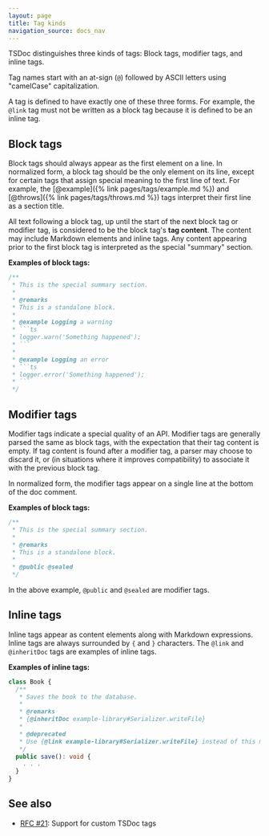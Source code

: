 ```yaml
---
layout: page
title: Tag kinds
navigation_source: docs_nav
---
```


TSDoc distinguishes three kinds of tags:  Block tags, modifier tags, and inline tags.

Tag names start with an at-sign (`@`) followed by ASCII letters using "camelCase" capitalization.

A tag is defined to have exactly one of these three forms.  For example, the `@link` tag must
not be written as a block tag because it is defined to be an inline tag.


## Block tags

Block tags should always appear as the first element on a line.  In normalized form, a block tag
should be the only element on its line, except for certain tags that assign special meaning to
the first line of text.  For example, the [@example]({% link pages/tags/example.md %}) and
[@throws]({% link pages/tags/throws.md %}) tags interpret their first line as a section title.

All text following a block tag, up until the start of the next block tag or modifier tag, is
considered to be the block tag's **tag content**.  The content may include Markdown elements and
inline tags.  Any content appearing prior to the first block tag is interpreted as the special
"summary" section.

**Examples of block tags:**
```ts
/**
 * This is the special summary section.
 *
 * @remarks
 * This is a standalone block.
 *
 * @example Logging a warning
 * ```ts
 * logger.warn('Something happened');
 * ```
 *
 * @example Logging an error
 * ```ts
 * logger.error('Something happened');
 * ```
 */
```


## Modifier tags

Modifier tags indicate a special quality of an API.  Modifier tags are generally parsed the same as block tags,
with the expectation that their tag content is empty.  If tag content is found after a modifier tag, a parser
may choose to discard it, or (in situations where it improves compatibility) to associate it with the previous
block tag.

In normalized form, the modifier tags appear on a single line at the bottom of the doc comment.

**Examples of block tags:**
```ts
/**
 * This is the special summary section.
 *
 * @remarks
 * This is a standalone block.
 *
 * @public @sealed
 */
```

In the above example, `@public` and `@sealed` are modifier tags.


## Inline tags

Inline tags appear as content elements along with Markdown expressions.  Inline tags are always surrounded
by `{` and `}` characters.  The `@link` and `@inheritDoc` tags are examples of inline tags.

**Examples of inline tags:**
```ts
class Book {
  /**
   * Saves the book to the database.
   *
   * @remarks
   * {@inheritDoc example-library#Serializer.writeFile}
   *
   * @deprecated
   * Use {@link example-library#Serializer.writeFile} instead of this method.
   */
  public save(): void {
    . . .
  }
}
```


## See also

- [RFC #21](https://github.com/microsoft/tsdoc/issues/21): Support for custom TSDoc tags
